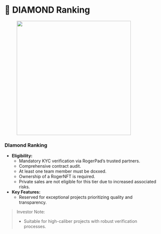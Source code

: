 # 💎 DIAMOND Ranking

<figure><img src="../../../../.gitbook/assets/10.png" alt="" width="375"><figcaption></figcaption></figure>



### DIamond Ranking

* **Eligibility:**&#x20;
  * Mandatory KYC verification via RogerPad’s trusted partners.
  * Comprehensive contract audit.
  * At least one team member must be doxxed.
  * Ownership of a RogerNFT is required.
  * Private sales are not eligible for this tier due to increased associated risks.
* **Key Features:**
  * Reserved for exceptional projects prioritizing quality and transparency.

> Investor Note:&#x20;
>
> * Suitable for high-caliber projects with robust verification processes.
